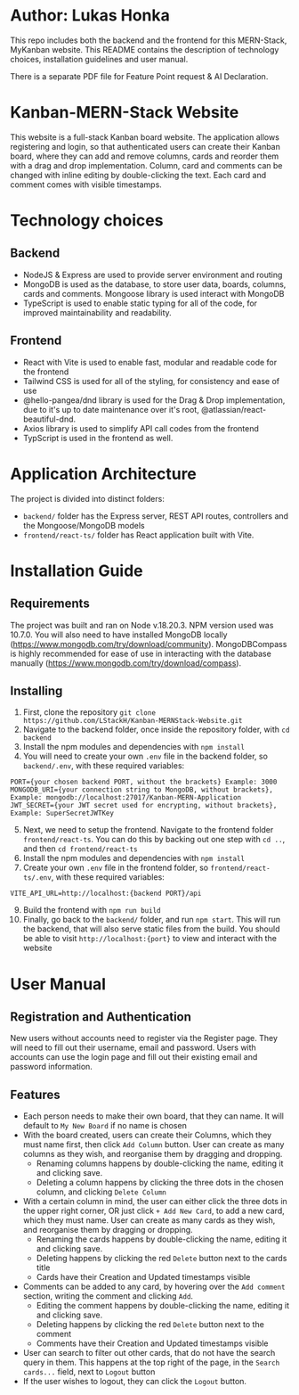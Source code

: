 # Author: Lukas Honka
This repo includes both the backend and the frontend for this MERN-Stack, MyKanban website. This README contains the description of technology choices, installation guidelines and user manual. 


There is a separate PDF file for Feature Point request & AI Declaration.

# Kanban-MERN-Stack Website
This website is a full-stack Kanban board website. The application allows registering and login, so that authenticated users can create their Kanban board, where they can add and remove columns, cards and reorder them with a drag and drop implementation. 
Column, card and comments can be changed with inline editing by double-clicking the text. Each card and comment comes with visible timestamps.

# Technology choices
## Backend
* NodeJS & Express are used to provide server environment and routing
* MongoDB is used as the database, to store user data, boards, columns, cards and comments. Mongoose library is used interact with MongoDB
* TypeScript is used to enable static typing for all of the code, for improved maintainability and readability.

## Frontend
* React with Vite is used to enable fast, modular and readable code for the frontend
* Tailwind CSS is used for all of the styling, for consistency and ease of use
* @hello-pangea/dnd library is used for the Drag & Drop implementation, due to it's up to date maintenance over it's root, @atlassian/react-beautiful-dnd.
* Axios library is used to simplify API call codes from the frontend
* TypScript is used in the frontend as well.

# Application Architecture
The project is divided into distinct folders:
* `backend/` folder has the Express server, REST API routes, controllers and the Mongoose/MongoDB models
* `frontend/react-ts/` folder has React application built with Vite.

# Installation Guide
## Requirements
The project was built and ran on Node v.18.20.3. NPM version used was 10.7.0. You will also need to have installed MongoDB locally (https://www.mongodb.com/try/download/community). MongoDBCompass is highly recommended for ease of use in interacting with the database manually (https://www.mongodb.com/try/download/compass).

## Installing
1. First, clone the repository `git clone https://github.com/LStackH/Kanban-MERNStack-Website.git`
2. Navigate to the backend folder, once inside the repository folder, with `cd backend`
3. Install the npm modules and dependencies with `npm install`
4. You will need to create your own `.env` file in the backend folder, so `backend/.env`, with these required variables:
```
PORT={your chosen backend PORT, without the brackets} Example: 3000
MONGODB_URI={your connection string to MongoDB, without brackets}, Example: mongodb://localhost:27017/Kanban-MERN-Application
JWT_SECRET={your JWT secret used for encrypting, without brackets}, Example: SuperSecretJWTKey
```
5. Next, we need to setup the frontend. Navigate to the frontend folder `frontend/react-ts`. You can do this by backing out one step with `cd ..`, and then `cd frontend/react-ts`
6. Install the npm modules and dependencies with `npm install`
7. Create your own `.env` file in the frontend folder, so `frontend/react-ts/.env`, with these required variables:
```
VITE_API_URL=http://localhost:{backend PORT}/api
```
  
9. Build the frontend with `npm run build`
10. Finally, go back to the `backend/` folder, and run `npm start`. This will run the backend, that will also serve static files from the build. You should be able to visit `http://localhost:{port}` to view and interact with the website

# User Manual
## Registration and Authentication
New users without accounts need to register via the Register page. They will need to fill out their username, email and password.
Users with accounts can use the login page and fill out their existing email and password information.

## Features
* Each person needs to make their own board, that they can name. It will default to `My New Board` if no name is chosen
* With the board created, users can create their Columns, which they must name first, then click `Add Column` button. User can create as many columns as they wish, and reorganise them by dragging and dropping.
  * Renaming columns happens by double-clicking the name, editing it and clicking save.
  * Deleting a column happens by clicking the three dots in the chosen column, and clicking `Delete Column`
* With a certain column in mind, the user can either click the three dots in the upper right corner, OR just click `+ Add New Card`, to add a new card, which they must name. User can create as many cards as they wish, and reorganise them by dragging or dropping.
  *  Renaming the cards happens by double-clicking the name, editing it and clicking save.
  *  Deleting happens by clicking the red `Delete` button next to the cards title
  *  Cards have their Creation and Updated timestamps visible
* Comments can be added to any card, by hovering over the `Add comment` section, writing the comment and clicking `Add`.
  * Editing the comment happens by double-clicking the name, editing it and clicking save.
  * Deleting happens by clicking the red `Delete` button next to the comment
  * Comments have their Creation and Updated timestamps visible
* User can search to filter out other cards, that do not have the search query in them. This happens at the top right of the page, in the `Search cards...` field, next to `Logout` button
* If the user wishes to logout, they can click the `Logout` button. 
